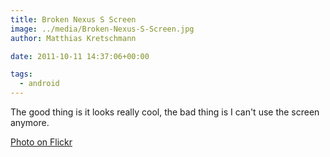 ```yaml
---
title: Broken Nexus S Screen
image: ../media/Broken-Nexus-S-Screen.jpg
author: Matthias Kretschmann

date: 2011-10-11 14:37:06+00:00

tags:
  - android
---
```


The good thing is it looks really cool, the bad thing is I can't use the screen anymore.

[Photo on Flickr](http://www.flickr.com/photos/krema/6234862247/)
